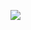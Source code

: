 ![](<img width="640" height="598" alt="image" src="https://github.com/user-attachments/assets/c580c9e3-9098-4117-8bd0-971c4c402bf1" />
)
